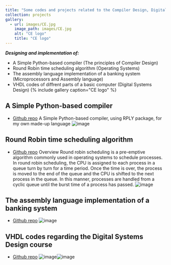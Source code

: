 ```yaml
---
title: "Some codes and projects related to the Compiler Design, Digital System Design, Assembly and microprocessor, Operating Systems courses"
collection: projects
gallery:
  - url: images/CE.jpg
    image_path: images/CE.jpg
    alt: "CE logo"
    title: "CE logo"
---
```

***Designing and implementation of:***
- A Simple Python-based compiler (The principles of Compiler Design)
- Round Robin time scheduling algorithm (Operating Systems)
- The assembly language implementation of a banking system (Microprocessors and Assembly language)
- VHDL codes of diffrent parts of a basic computer (Digital Systems Design)
{% include gallery caption="CE logo" %}

## A Simple Python-based compiler
* [Github repo](https://github.com/benymaxparsa/Compiler-Project)
A Simple Python-based compiler, using RPLY package, for my own made-up language
![image](/images/compiler.png)

## Round Robin time scheduling algorithm
* [Github repo](https://github.com/benymaxparsa/Round-robin-scheduling)
Overview
Round robin scheduling is a pre-emptive algorithm commonly used in operating systems to schedule processes.
In round robin scheduling, the CPU is assigned to each process in a queue turn by turn for a time period. Once the time is over, the process is moved to the end of the queue and the CPU is shifted to the next process in the queue. In this manner, processes are handled from a cyclic queue until the burst time of a process has passed.
![image](/images/os.png)

## The assembly language implementation of a banking system
* [Github repo](https://github.com/benymaxparsa/Bank-the-8086-Edition)
![image](/images/asm.png)


## VHDL codes regarding the Digital Systems Design course
* [Github repo](https://github.com/benymaxparsa/VHDL)
![image](/images/vhdl1.png)![image](/images/vhdl2.png)

